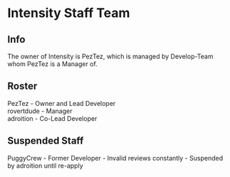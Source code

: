 # Intensity Staff Team #
## Info ##
The owner of Intensity is PezTez, which is managed by Develop-Team whom PezTez is a Manager of.

## Roster ##
PezTez - Owner and Lead Developer  
rovertdude - Manager  
adroition - Co-Lead Developer  

## Suspended Staff ##
PuggyCrew - Former Developer - Invalid reviews constantly - Suspended by adroition until re-apply
